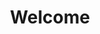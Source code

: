 ---
layout: chapter
title: Welcome
course: workshop

slides:

  - class: title-slide

    content: |

      ![Gather Workshops Logo]([[BASE_URL]]/theme/assets/images/gw_logo.png)

      # Robotics with mBot
      

    notes: |

      Welcome to Programming with Robots!

      This workshop is designed to introduce you to the basics of programming robots to do cool things.

      
##########


  - content: |

      ## Say hi to your mentors!

      Your mentors are here to help if you get stuck,
      and you can ask them (almost) anything!

    notes: |

      Your mentors are super friendly, make sure to say hi.

      They actually get paid to do this stuff for a job, which is super cool.

      You can ask them for help with your code, ask them about their day job, or ask them what their favourite colour is.

      They're here to help, so ask them anything :)

    


##########


  - content: |

      ## Introductions

      What is your:

      - Favourite thing?
      - Future?
      - First name?
      {: .flex-list}

    notes: |

      Let's quickly go around the room and introduce ourselves.

      Tell us all one of your favourite things - favourite food, sport, hobby, animal, anything!

      If you could choose one super power, which would it be?

      Last of all, tell us your name.

    


##########


  - content: |

      ## Schedule

      **3D Printing**

      _Morning Break_

      **Robotics Intro**

      _Lunch Break_

      **Robotics Programming**

    notes: |

      Today's workshop is arranged in six different sections.

      In the first part we will look at basic motion and features, and also try out some programs and do a few challenges. 

      After that we will move on to more difficult stuff like sensors and control statements you can use.

      Later we will program with remote controls and use ultrasonic sensors, yay!
    


##########


  - content: |

      ![mBlock Logo]([[BASE_URL]]/media/images/slidecontent/4JLfU_vr.jpg){: height="200"}

      ## mBot

      Ensure you install mBlock.

      [Download link](http://www.mblock.cc/download/){: target="_blank"}

    notes: |

      :)

    


##########


  - content: |

      ![Arduino Logo]([[BASE_URL]]/media/images/slidecontent/illu_what_is-board.png){: height="200"}

      ## Install apple Driver

      Make sure to install this driver so your computer can talk to your mBot. 
      If your computer asks to restart then do it now

      [Download link](http://blog.sengotta.net/wp-content/uploads/2015/11/CH34x_Install.zip){: target="_blank"}

    notes: |
      This driver is for Mac only, if you have windows then go connect->install arduino driver.

##########


  - content: |

      ## Install Windows Driver
      ![Arduino Logo]([[BASE_URL]]/media/images/slidecontent/instructions1.jpg){: height="200"}

      If you have windows simply click on **install arduino driver** 

    notes: |
      You may have to download a seperate driver if it doesnt work, USB stick. 


##########

  - content: |

      ## Connect mBot

      - ![Instruction 1]([[BASE_URL]]/media/images/slidecontent/instructions3.jpg){: height="200" width="300"}
        Plug cable in.
      - ![Instruction 2]([[BASE_URL]]/media/images/slidecontent/onbutton.jpg){: height="200" width="300"}
        Turn robot on.
      - ![Instruction 3]([[BASE_URL]]/media/images/slidecontent/instructions2.jpg){: height="200" width="300"}
        Connect robot to mBlock.
      {: .flex-list}
      Note that if you can't see the COM port, then you probably have issues with your driver.
    notes: |

      :) :) :)

    

##########



  - content: |


      ## Are you connected?
      ![mBlock Logo]([[BASE_URL]]/media/images/slidecontent/connected.jpg){: height="200"}
      If your mBlock program says connected at the top
      then you are ready to go!


    notes: |

      :)

##########
  - content: |

      ![Thumbs Up!]([[BASE_URL]]/theme/assets/images/thumbs-up.svg){: height="200"}

      ## Intro Stuff: Complete!

      Great, now it's time for the fun stuff...
      [Take me to the next chapter!](motion.html)

    notes: |

      Great! Now that's all sorted, let's get started!

    


---